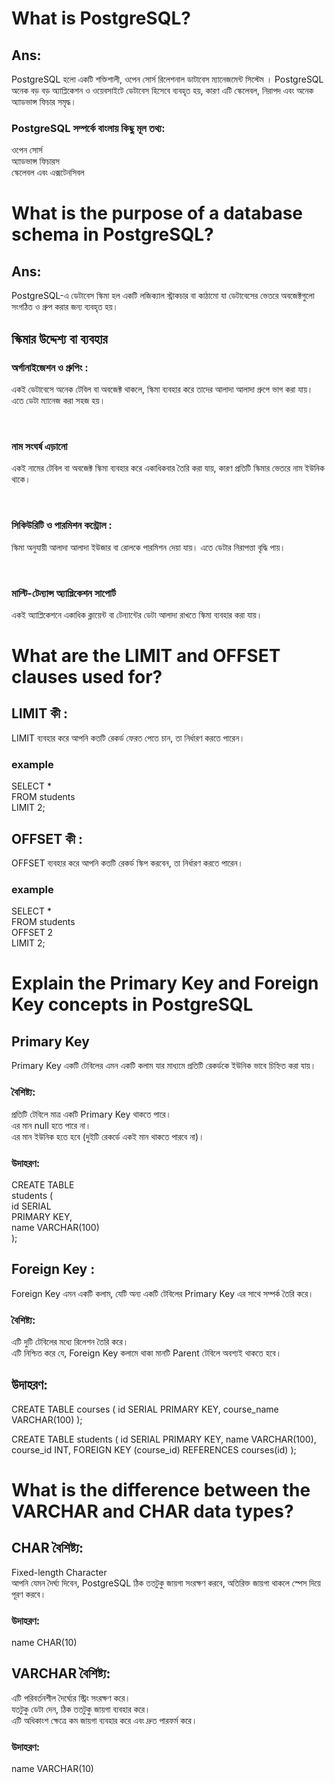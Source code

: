 # What is PostgreSQL?
## Ans:
PostgreSQL হলো একটি শক্তিশালী, ওপেন সোর্স রিলেশনাল ডাটাবেস ম্যানেজমেন্ট সিস্টেম । PostgreSQL অনেক বড় বড় অ্যাপ্লিকেশন ও ওয়েবসাইটে ডেটাবেস হিসেবে ব্যবহৃত হয়, কারণ এটি স্কেলেবল, নিরাপদ এবং অনেক অ্যাডভান্স ফিচার সমৃদ্ধ।

### PostgreSQL সম্পর্কে বাংলায় কিছু মূল তথ্য:

ওপেন সোর্স <br>
অ্যাডভান্স ফিচারস<br>
স্কেলেবল এবং এক্সটেনসিবল<br>


# What is the purpose of a database schema in PostgreSQL?

## Ans:
PostgreSQL-এ ডেটাবেস স্কিমা হল একটি লজিক্যাল স্ট্রাকচার বা কাঠামো যা ডেটাবেসের ভেতরে অবজেক্টগুলো সংগঠিত ও গ্রুপ করার জন্য ব্যবহৃত হয়।

## স্কিমার উদ্দেশ্য বা ব্যবহার

### অর্গানাইজেশন ও গ্রুপিং : <br>
একই ডেটাবেসে অনেক টেবিল বা অবজেক্ট থাকলে, স্কিমা ব্যবহার করে তাদের আলাদা আলাদা গ্রুপে ভাগ করা যায়। এতে ডেটা ম্যানেজ করা সহজ হয়।

<br>

### নাম সংঘর্ষ এড়ানো

একই নামের টেবিল বা অবজেক্ট স্কিমা ব্যবহার করে একাধিকবার তৈরি করা যায়, কারণ প্রতিটি স্কিমার ভেতরে নাম ইউনিক থাকে। 

<br>

### সিকিউরিটি ও পারমিশন কন্ট্রোল :

স্কিমা অনুযায়ী আলাদা আলাদা ইউজার বা রোলকে পারমিশন দেয়া যায়। এতে ডেটার নিরাপত্তা বৃদ্ধি পায়।

<br>

### মাল্টি-টেন্যান্স অ্যাপ্লিকেশন সাপোর্ট

একই অ্যাপ্লিকেশনে একাধিক ক্লায়েন্ট বা টেন্যান্টের ডেটা আলাদা রাখতে স্কিমা ব্যবহার করা যায়।


# What are the LIMIT and OFFSET clauses used for?

## LIMIT কী :
LIMIT ব্যবহার করে আপনি কতটি রেকর্ড ফেরত পেতে চান, তা নির্ধারণ করতে পারেন।

### example
SELECT *<br> FROM students<br>
LIMIT 2;

## OFFSET কী :
OFFSET ব্যবহার করে আপনি কতটি রেকর্ড স্কিপ করবেন, তা নির্ধারণ করতে পারেন।

### example

SELECT *<br> FROM students<br>
OFFSET 2<br>
LIMIT 2;


# Explain the Primary Key and Foreign Key concepts in PostgreSQL

## Primary Key
Primary Key একটি টেবিলের এমন একটি কলাম
যার মাধ্যমে প্রতিটি রেকর্ডকে ইউনিক ভাবে চিহ্নিত করা যায়।

### বৈশিষ্ট্য:
প্রতিটি টেবিলে মাত্র একটি Primary Key থাকতে পারে।<br>এর মান null হতে পারে না।<br>এর মান ইউনিক হতে হবে (দুইটি রেকর্ডে একই মান থাকতে পারবে না)।

### উদাহরণ:
CREATE TABLE <br>students (<br>
    id SERIAL <br>PRIMARY KEY,<br>
    name VARCHAR(100)<br>
);

## Foreign Key :

Foreign Key এমন একটি কলাম, যেটি অন্য একটি টেবিলের Primary Key এর সাথে সম্পর্ক তৈরি করে।

### বৈশিষ্ট্য:

এটি দুটি টেবিলের মধ্যে রিলেশন তৈরি করে।<br>এটি নিশ্চিত করে যে, Foreign Key কলামে থাকা মানটি Parent টেবিলে অবশ্যই থাকতে হবে।


## উদাহরণ:

CREATE TABLE courses (
    id SERIAL PRIMARY KEY,
    course_name VARCHAR(100)
);

CREATE TABLE students (
    id SERIAL PRIMARY KEY,
    name VARCHAR(100),
    course_id INT,
    FOREIGN KEY (course_id) REFERENCES courses(id)
);


# What is the difference between the VARCHAR and CHAR data types?

## CHAR বৈশিষ্ট্য:

Fixed-length Character <br>
আপনি যেমন দৈর্ঘ্য দিবেন, PostgreSQL ঠিক ততটুকু জায়গা সংরক্ষণ করবে, অতিরিক্ত জায়গা থাকলে স্পেস  দিয়ে পূরণ করবে।

### উদাহরণ:

name CHAR(10)

## VARCHAR বৈশিষ্ট্য:
এটি পরিবর্তনশীল দৈর্ঘ্যের স্ট্রিং সংরক্ষণ করে।<br>যতটুকু ডেটা দেন, ঠিক ততটুকু জায়গা ব্যবহার করে।<br>এটি অধিকাংশ ক্ষেত্রে কম জায়গা ব্যবহার করে এবং দ্রুত পারফর্ম করে।

### উদাহরণ:
name VARCHAR(10)









